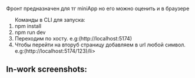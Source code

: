 <p>Фронт предназначен для тг miniApp но его можно оценить и в браузере</p>
<ol>Команды в CLI для запуска:
<li>npm install</li>
<li>npm run dev</li>
<li>Переходим по хосту. e.g:(http://localhost:5174)</li>
<li>Чтобы перейти на вторуб страницу добавляем в url любой символ. e.g:(http://localhost:5174/123)/li>
</ol>
<h2>In-work screenshots:</h2>
<img alt="" src="src/screenshots/6.png">
<img alt="" src="src/screenshots/1.png"> 
<img src="src/screenshots/2.png" alt="">
<img src="src/screenshots/3.png" alt="">
<img src="src/screenshots/4.png" alt="">
<img src="src/screenshots/5.png" alt="">
